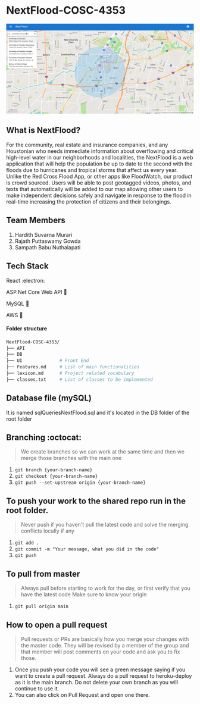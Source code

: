 # NextFlood-COSC-4353

![rootReadme](./.github/NextFlood.png)

## What is NextFlood?

For the community, real estate and insurance companies, and any Houstonian who needs immediate information about overflowing and critical high-level water in our neighborhoods and localities, the NextFlood is a web application that will help the population be up to date to the second with the floods due to hurricanes and tropical storms that affect us every year. Unlike the Red Cross Flood App, or other apps like FloodWatch, our product is crowd sourced. Users will be able to post geotagged videos, photos, and texts that automatically will be added to our map allowing other users to make independent decisions safely and navigate in response to the flood in real-time increasing the protection of citizens and their belongings.

## Team Members

1. Hardith Suvarna Murari
2. Rajath Puttaswamy Gowda
3. Sampath Babu Nuthalapati

## Tech Stack

React :electron:

ASP.Net Core Web API :steam_locomotive:

MySQL :key:

AWS :rocket:

#### Folder structure

```sh
NextFlood-COSC-4353/
├── API        
├── DB
├── UI              # Front End
├── Features.md     # List of main functionalities
├── lexicon.md      # Project related vocabulary
├── classes.txt     # List of classes to be implemented
```

## Database file (mySQL)

It is named sqlQueriesNextFlood.sql and it's located in the DB folder of the root folder

## Branching :octocat:

> We create branches so we can work at the same time and then we merge those branches with the main one

1. `git branch {your-branch-name}`
2. `git checkout {your-branch-name}`
3. `git push --set-upstream origin {your-branch-name}`

## To push your work to the shared repo run in the root folder. 

> Never push if you haven't pull the latest code and solve the merging conflicts locally if any

1. `git add .`
2. `git commit -m "Your message, what you did in the code"`
3. `git push`

## To pull from master

> Always pull before starting to work for the day, or first verify that you have the latest code
> Make sure to know your origin

1. `git pull origin main`

## How to open a pull request

> Pull requests or PRs are basically how you merge your changes with the master code. They will be revised by a member of the group and that member will post comments on your code and ask you to fix those.

1. Once you push your code you will see a green message saying if you want to create a pull request. Always do a pull request to heroku-deploy as it is the main branch. Do not delete your own branch as you will continue to use it.
2. You can also click on Pull Request and open one there.
